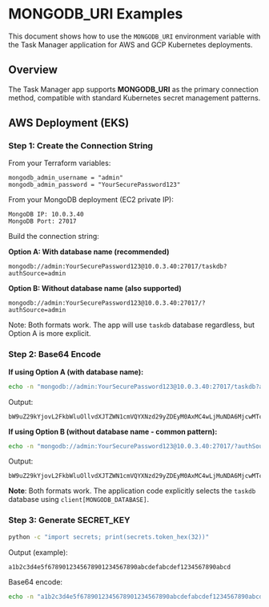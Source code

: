# MONGODB_URI Examples

This document shows how to use the `MONGODB_URI` environment variable with the Task Manager application for AWS and GCP Kubernetes deployments.

## Overview

The Task Manager app supports **MONGODB_URI** as the primary connection method, compatible with standard Kubernetes secret management patterns.

## AWS Deployment (EKS)

### Step 1: Create the Connection String

From your Terraform variables:
```hcl
mongodb_admin_username = "admin"
mongodb_admin_password = "YourSecurePassword123"
```

From your MongoDB deployment (EC2 private IP):
```
MongoDB IP: 10.0.3.40
MongoDB Port: 27017
```

Build the connection string:

**Option A: With database name (recommended)**
```
mongodb://admin:YourSecurePassword123@10.0.3.40:27017/taskdb?authSource=admin
```

**Option B: Without database name (also supported)**
```
mongodb://admin:YourSecurePassword123@10.0.3.40:27017/?authSource=admin
```

Note: Both formats work. The app will use `taskdb` database regardless, but Option A is more explicit.

### Step 2: Base64 Encode

**If using Option A (with database name):**
```bash
echo -n "mongodb://admin:YourSecurePassword123@10.0.3.40:27017/taskdb?authSource=admin" | base64
```

Output:
```
bW9uZ29kYjovL2FkbWluOllvdXJTZWN1cmVQYXNzd29yZDEyM0AxMC4wLjMuNDA6MjcwMTcvdGFza2RiP2F1dGhTb3VyY2U9YWRtaW4=
```

**If using Option B (without database name - common pattern):**
```bash
echo -n "mongodb://admin:YourSecurePassword123@10.0.3.40:27017/?authSource=admin" | base64
```

Output:
```
bW9uZ29kYjovL2FkbWluOllvdXJTZWN1cmVQYXNzd29yZDEyM0AxMC4wLjMuNDA6MjcwMTcvP2F1dGhTb3VyY2U9YWRtaW4=
```

**Note**: Both formats work. The application code explicitly selects the `taskdb` database using `client[MONGODB_DATABASE]`.

### Step 3: Generate SECRET_KEY

```bash
python -c "import secrets; print(secrets.token_hex(32))"
```

Output (example):
```
a1b2c3d4e5f6789012345678901234567890abcdefabcdef1234567890abcd
```

Base64 encode:
```bash
echo -n "a1b2c3d4e5f6789012345678901234567890abcdefabcdef1234567890abcd" | base64
```
